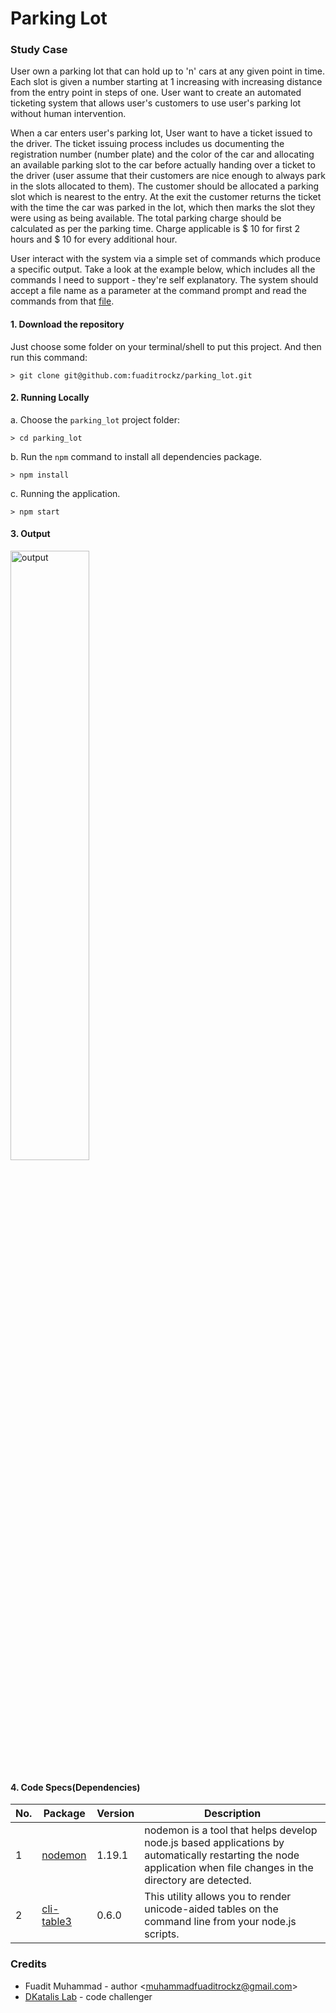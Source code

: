 # Parking Lot

### Study Case

User own a parking lot that can hold up to 'n' cars at any given point in time. Each slot is given a number starting at 1 increasing with increasing distance from the entry point in steps of one. User want to create an automated ticketing system that allows user's customers to use user's parking lot without human intervention.

When a car enters user's parking lot, User want to have a ticket issued to the driver. The ticket issuing process includes us documenting the registration number (number plate) and the color of the car and allocating an available parking slot to the car before actually handing over a ticket to the driver (user assume that their customers are nice enough to always park in the slots allocated to them). The customer should be allocated a parking slot which is nearest to the entry. At the exit the customer returns the ticket with the time the car was parked in the lot, which then marks the slot they were using as being available. The total parking charge should be calculated as per the parking time. Charge applicable is $ 10 for first 2 hours and $ 10 for every additional hour.

User interact with the system via a simple set of commands which produce a specific output. Take a look at the example below, which includes all the commands
I need to support - they're self explanatory. The system should accept a file name as a parameter at the command prompt and read the commands from that [file](https://github.com/fuaditrockz/parking_lot/blob/master/file_input.txt).

#### 1. Download the repository
Just choose some folder on your terminal/shell to put this project. And then run this command:
```
> git clone git@github.com:fuaditrockz/parking_lot.git
```

#### 2. Running Locally

a. Choose the `parking_lot` project folder:
```
> cd parking_lot
```

b. Run the `npm` command to install all dependencies package.
```
> npm install
```

c. Running the application.
```
> npm start
```

#### 3. Output

<div align="left">
    <img src="https://res.cloudinary.com/telecreativenow/image/upload/v1592031302/output.png" alt="output" width="50%">
</div>

#### 4. Code Specs(Dependencies)

No. | Package | Version | Description
----|---------|---------|------------
1 | [nodemon](https://www.npmjs.com/package/nodemon) | 1.19.1 | nodemon is a tool that helps develop node.js based applications by automatically restarting the node application when file changes in the directory are detected.
2 | [cli-table3](https://www.npmjs.com/package/cli-table) | 0.6.0 | This utility allows you to render unicode-aided tables on the command line from your node.js scripts.

### Credits

* Fuadit Muhammad - author <[muhammadfuaditrockz@gmail.com](muhammadfuaditrockz@gmail.com)>
* [DKatalis Lab](https://dkatalis.co/) - code challenger